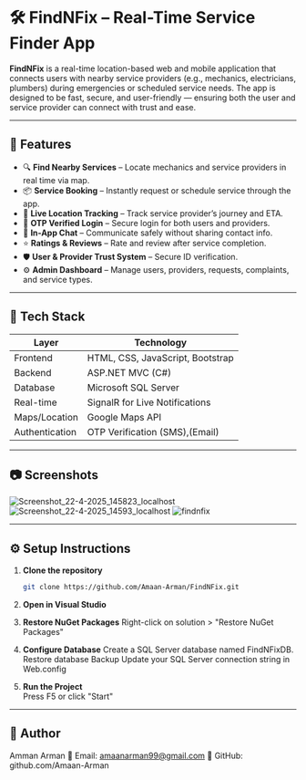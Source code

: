 # 🛠️ FindNFix – Real-Time Service Finder App

**FindNFix** is a real-time location-based web and mobile application that connects users with nearby service providers (e.g., mechanics, electricians, plumbers) during emergencies or scheduled service needs. The app is designed to be fast, secure, and user-friendly — ensuring both the user and service provider can connect with trust and ease.

---

## 📱 Features

- 🔍 **Find Nearby Services** – Locate mechanics and service providers in real time via map.
- 📦 **Service Booking** – Instantly request or schedule service through the app.
- 📍 **Live Location Tracking** – Track service provider’s journey and ETA.
- 🔐 **OTP Verified Login** – Secure login for both users and providers.
- 💬 **In-App Chat** – Communicate safely without sharing contact info.
- ⭐ **Ratings & Reviews** – Rate and review after service completion.
- 🛡️ **User & Provider Trust System** – Secure ID verification.
- ⚙️ **Admin Dashboard** – Manage users, providers, requests, complaints, and service types.

---

## 🔧 Tech Stack

| Layer         | Technology                     |
|---------------|--------------------------------|
| Frontend      | HTML, CSS, JavaScript, Bootstrap |
| Backend       | ASP.NET MVC (C#)               |
| Database      | Microsoft SQL Server           |
| Real-time     | SignalR for Live Notifications |
| Maps/Location | Google Maps API                |
| Authentication| OTP Verification (SMS),(Email) |

---

## 📷 Screenshots

![Screenshot_22-4-2025_145823_localhost](https://github.com/user-attachments/assets/79d273c4-8adf-4bf3-9f47-1ec56d2c3172)
![Screenshot_22-4-2025_14593_localhost](https://github.com/user-attachments/assets/f8c0866b-355a-4564-895a-cf21bbfef13d)
![findnfix](https://github.com/user-attachments/assets/1f846b60-7e01-4272-bc6c-b22a5d7160a6)


---

## ⚙️ Setup Instructions

1. **Clone the repository**
   ```bash
   git clone https://github.com/Amaan-Arman/FindNFix.git
   
 2. **Open in Visual Studio**
    
 3. **Restore NuGet Packages**
   Right-click on solution > "Restore NuGet Packages"
 
 4. **Configure Database**
    Create a SQL Server database named FindNFixDB.
    Restore database Backup
    Update your SQL Server connection string in Web.config

 6. **Run the Project**  
   Press F5 or click "Start"

---

## 👤 Author
Amman Arman
📧 Email: amaanarman99@gmail.com
🔗 GitHub: github.com/Amaan-Arman

